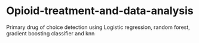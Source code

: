 # Opioid-treatment-and-data-analysis
Primary drug of choice detection using Logistic regression, random forest, gradient boosting classifier and knn
